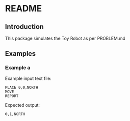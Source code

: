 README
===================

Introduction
-----------
This package simulates the Toy Robot as per PROBLEM.md

Examples
------------------------

### Example a
Example input text file:

    PLACE 0,0,NORTH
    MOVE
    REPORT

Expected output:

    0,1,NORTH

